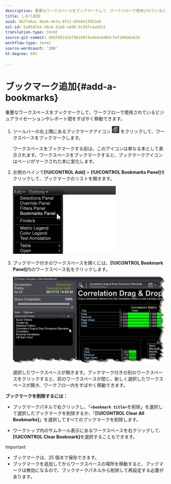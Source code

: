 ```yaml
---
description: 重要なワークスペースをブックマークして、ワークフローで使用されているビジュアライゼーションやレポート間をすばやく移動できます。
title: しおり追加
uuid: 8b7fd6ac-9bab-4e7a-8f52-8568413052e8
exl-id: ba05d7ee-49c6-42a0-a490-9c59fcaaddc5
translation-type: tm+mt
source-git-commit: d9df90242ef96188f4e4b5e6d04cfef196b0a628
workflow-type: tm+mt
source-wordcount: '208'
ht-degree: 69%

---
```


# ブックマーク追加{#add-a-bookmarks}

重要なワークスペースをブックマークして、ワークフローで使用されているビジュアライゼーションやレポート間をすばやく移動できます。

1. ツールバーの右上隅にあるブックマークアイコン ![](assets/bookmark_icon.png) をクリックして、ワークスペースをブックマークします。

   ワークスペースをブックマークする前は、このアイコンは単なる本として表示されます。ワークスペースをブックマークすると、ブックマークアイコンはページがマークされた本に変化します。

1. 左側のペインで&#x200B;**[!UICONTROL Add]** > **[!UICONTROL Bookmarks Panel]**&#x200B;をクリックして、ブックマークのリストを開きます。

   ![](assets/bookmarks_panel.png)

1. ブックマーク付きのワークスペースを開くには、**[!UICONTROL Bookmark Panel]**&#x200B;内のワークスペース名をクリックします。

   ![](assets/bookmarks_panel_left.png)

   選択したワークスペースが開きます。ブックマーク付きの別のワークスペースをクリックすると、前のワークスペースが閉じ、新しく選択したワークスペースが開き、ワークフロー内をすばやく移動できます。

**ブックマークを削除するには：**

* ブックマークパネルで右クリックし、「**`<bookmark title>`**&#x200B;を削除」を選択して選択したブックマークを削除するか、「**[!UICONTROL Clear All Bookmarks]**」を選択してすべてのブックマークを削除します。

* ワークトップ内のサムネール表示にあるワークスペースを右クリックして、**[!UICONTROL Clear Bookmark]**&#x200B;を選択することもできます。

>[!IMPORTANT]
>
>* ブックマークは、25 個まで保存できます。
>* ブックマークを追加してからワークスペースの場所を移動すると、ブックマークは無効になるので、ブックマークパネルから削除して再設定する必要があります。

